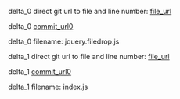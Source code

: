 delta_0 direct git url to file and line number: [file_url](https://www.github.com/weixiyen/jquery-filedrop/commit/187dd3e496c1a1fc806f1a7b3e4228a6fedca9de/#diff-e4b97b20f38541bcc00a4c9040c505fcdcd79d2feba102d96a80fe414114e904L222)

delta_0 [commit_url0](https://www.github.com/weixiyen/jquery-filedrop/commit/187dd3e496c1a1fc806f1a7b3e4228a6fedca9de)

delta_0 filename: jquery.filedrop.js



delta_1 direct git url to file and line number: [file_url](https://www.github.com/artsy/backbone-super-sync/commit/0ec5935598ad1fb98e43e7aba8f6f8ee3f72a018/#diff-e727e4bdf3657fd1d798edcd6b099d6e092f8573cba266154583a746bba0f346L120)

delta_1 [commit_url0](https://www.github.com/artsy/backbone-super-sync/commit/0ec5935598ad1fb98e43e7aba8f6f8ee3f72a018)

delta_1 filename: index.js



